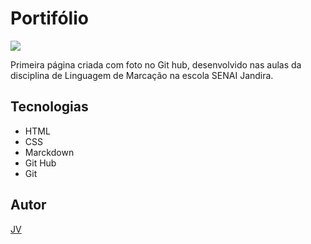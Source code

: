 # Portifólio

![](./Captura%20de%20Tela%202025-02-24%20%C3%A0s%2010.14.43.png)

Primeira página criada com foto no Git hub, desenvolvido nas aulas da disciplina de Linguagem de Marcação na escola SENAI Jandira.

## Tecnologias 
* HTML
* CSS
* Marckdown
* Git Hub
* Git

## Autor
[JV](https://br.linkedin.com/)
